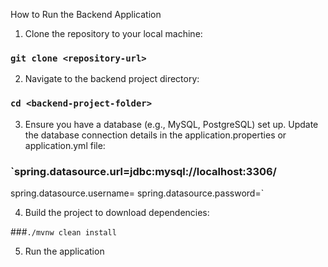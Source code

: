 How to Run the Backend Application

1) Clone the repository to your local machine:

### `git clone <repository-url>`

2) Navigate to the backend project directory:

### `cd <backend-project-folder>`

3) Ensure you have a database (e.g., MySQL, PostgreSQL) set up. Update the database connection details in the application.properties or application.yml file:

### `spring.datasource.url=jdbc:mysql://localhost:3306/<database-name>
spring.datasource.username=<username>
spring.datasource.password=<password>`

4) Build the project to download dependencies:

###` ./mvnw clean install `

5) Run the application

